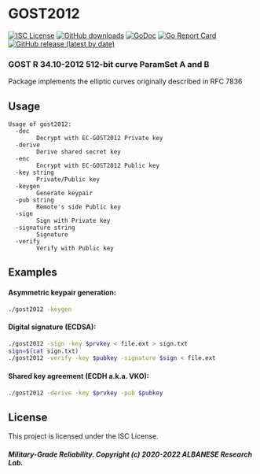 # GOST2012
[![ISC License](http://img.shields.io/badge/license-ISC-blue.svg)](https://github.com/pedroalbanese/gost2012/blob/master/LICENSE.md) 
[![GitHub downloads](https://img.shields.io/github/downloads/pedroalbanese/gost2012/total.svg?logo=github&logoColor=white)](https://github.com/pedroalbanese/gost2012/releases)
[![GoDoc](https://godoc.org/github.com/pedroalbanese/gost2012?status.png)](http://godoc.org/github.com/pedroalbanese/gost2012)
[![Go Report Card](https://goreportcard.com/badge/github.com/pedroalbanese/gost2012)](https://goreportcard.com/report/github.com/pedroalbanese/gost2012)
[![GitHub release (latest by date)](https://img.shields.io/github/v/release/pedroalbanese/gost2012)](https://github.com/pedroalbanese/gost2012/releases)

### GOST R 34.10-2012 512-bit curve ParamSet A and B
Package implements the elliptic curves originally described in RFC 7836

## Usage
```
Usage of gost2012:
  -dec
        Decrypt with EC-GOST2012 Private key
  -derive
        Derive shared secret key
  -enc
        Encrypt with EC-GOST2012 Public key
  -key string
        Private/Public key
  -keygen
        Generate keypair
  -pub string
        Remote's side Public key
  -sign
        Sign with Private key
  -signature string
        Signature
  -verify
        Verify with Public key
```
## Examples
#### Asymmetric keypair generation:
```sh
./gost2012 -keygen 
```
#### Digital signature (ECDSA):
```sh
./gost2012 -sign -key $prvkey < file.ext > sign.txt
sign=$(cat sign.txt)
./gost2012 -verify -key $pubkey -signature $sign < file.ext
```
#### Shared key agreement (ECDH a.k.a. VKO):
```sh
./gost2012 -derive -key $prvkey -pub $pubkey
```

## License

This project is licensed under the ISC License.

##### Military-Grade Reliability. Copyright (c) 2020-2022 ALBANESE Research Lab.
